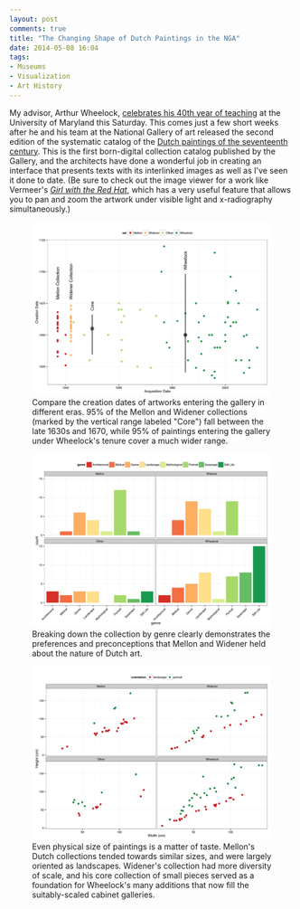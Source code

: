 ```yaml
---
layout: post
comments: true
title: "The Changing Shape of Dutch Paintings in the NGA"
date: 2014-05-08 16:04
tags:
- Museums
- Visualization
- Art History
---
```


My advisor, Arthur Wheelock, [celebrates his 40th year of teaching][celebration] at the University of Maryland this Saturday.
This comes just a few short weeks after he and his team at the National Gallery of art released the second edition of the systematic catalog of the [Dutch paintings of the seventeenth century][oed].
This is the first born-digital collection catalog published by the Gallery, and the architects have done a wonderful job in creating an interface that presents texts with its interlinked images as well as I've seen it done to date.
(Be sure to check out the image viewer for a work like Vermeer's [*Girl with the Red Hat*][vermeer], which has a very useful feature that allows you to pan and zoom the artwork under visible light and x-radiography simultaneously.)


<figure>
<a href="/assets/images/nga_date_plot.svg"><img src="/assets/images/nga_date_plot.svg"></a>
<figcaption>Compare the creation dates of artworks entering the gallery in different eras. 95% of the Mellon and Widener collections (marked by the vertical range labeled "Core") fall between the late 1630s and 1670, while 95% of paintings entering the gallery under Wheelock's tenure cover a much wider range.</figcaption>
</figure>

<figure>
<a href="/assets/images/nga_genres.svg"><img src="/assets/images/nga_genres.svg"></a>
<figcaption>Breaking down the collection by genre clearly demonstrates the preferences and preconceptions that Mellon and Widener held about the nature of Dutch art.</figcaption>
</figure>

<figure>
<a href="/assets/images/nga_sizes.svg"><img src="/assets/images/nga_sizes.svg"></a>
<figcaption>Even physical size of paintings is a matter of taste. Mellon's Dutch collections tended towards similar sizes, and were largely oriented as landscapes. Widener's collection had more diversity of scale, and his core collection of small pieces served as a foundation for Wheelock's many additions that now fill the suitably-scaled cabinet galleries.</figcaption>
</figure>


[vermeer]: http://purl.org/nga/collection/artobject/60

[collhist]: http://www.nga.gov/content/ngaweb/research/online-editions/17th-century-dutch-paintings/essay-history-dutch-paintings-nga.html

[oed]: http://www.nga.gov/content/ngaweb/research/online-editions/17th-century-dutch-paintings.html

[celebration]: http://arthistory.umd.edu/department-celebrate-professor-arthur-k-wheelock-jr-daylong-symposium-saturday-may-17th
